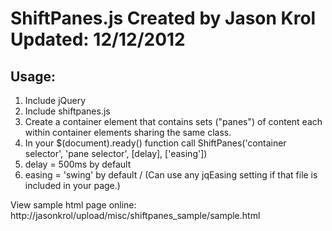 ShiftPanes.js
Created by Jason Krol
Updated: 12/12/2012
=====================

Usage:
------
1. Include jQuery
2. Include shiftpanes.js
3. Create a container element that contains sets ("panes") of content each within container elements sharing the same class.
4. In your $(document).ready() function call ShiftPanes('container selector', 'pane selector', [delay], ['easing'])
5. delay = 500ms by default
6. easing = 'swing' by default / (Can use any jqEasing setting if that file is included in your page.)

View sample html page online: http://jasonkrol/upload/misc/shiftpanes_sample/sample.html
